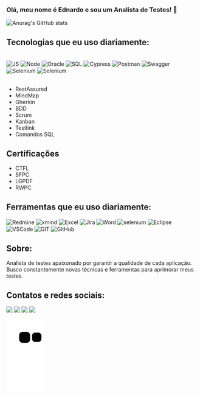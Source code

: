 ### Olá, meu nome é Ednardo e sou um Analista de Testes! 👋</br>

![Anurag's GitHub stats](https://github-readme-stats.vercel.app/api?username=ednardoxavier&show_icons=true&theme=radical)

## Tecnologias que eu uso diariamente:

<div style="display: incline_block"></br>
<img align="center" alt="JS" src=https://img.shields.io/badge/JavaScript-F7DF1E?style=for-the-badge&logo=javascript&logoColor=black />
<img align="center" alt="Node" src=https://img.shields.io/badge/Node.js-43853D?style=for-the-badge&logo=node.js&logoColor=white />
<img align="center" alt="Oracle" src=https://img.shields.io/badge/Oracle-F80000?style=for-the-badge&logo=Oracle&logoColor=white />
<img align="center" alt="SQL" src=https://img.shields.io/badge/MySQL-005C84?style=for-the-badge&logo=mysql&logoColor=white />
<img align="center" alt="Cypress" src=https://img.shields.io/badge/-cypress-%23E5E5E5?style=for-the-badge&logo=cypress&logoColor=058a5e />
<img align="center" alt="Postman" src=https://img.shields.io/badge/Postman-FF6C37?style=for-the-badge&logo=postman&logoColor=white />
<img align="center" alt="Swagger" src=https://img.shields.io/badge/-Swagger-%23Clojure?style=for-the-badge&logo=swagger&logoColor=white />
<img align="center" alt="Selenium" src=https://img.shields.io/badge/mocha.js-323330?style=for-the-badge&logo=mocha&logoColor=Brown>
<img align="center" alt="Selenium" src="https://img.shields.io/badge/-selenium-%43B02A?style=for-the-badge&logo=selenium&logoColor=white">

</div>
</br>

 * RestAssured 
  * MindMap
  * Gherkin
  * BDD
  * Scrum
  * Kanban
  * Testlink
  * Comandos SQL
  
## Certificações
  * CTFL
  * SFPC
  * LGPDF
  * RWPC

  ## Ferramentas que eu uso diariamente:  
  
  <img align="center" alt="Redmine" src="https://img.shields.io/badge/Redmine-white?style=for-the-badge&logo=redmine&logoColor=black">
  <img align="center" alt="xmind" src="https://img.shields.io/badge/Xmind-red?style=for-the-badge&logo=xmind&logoColor=white">
  <img align="center" alt="Excel" src="https://img.shields.io/badge/Microsoft_Excel-217346?style=for-the-badge&logo=microsoft-excel&logoColor=white">
  <img align="center" alt="Jira" src="https://img.shields.io/badge/Jira-0052CC?style=for-the-badge&logo=Jira&logoColor=white">
  <img align="center" alt="Word" src="https://img.shields.io/badge/Microsoft_Word-2B579A?style=for-the-badge&logo=microsoft-word&logoColor=white">
  <img align="center" alt="selenium" src="https://img.shields.io/badge/Selenium%20IDE-verde?style=for-the-badge&logo=seleniumide&logoColor=white">
  <img align="center" alt="Eclipse" src="https://img.shields.io/badge/Eclipse-2C2255?style=for-the-badge&logo=eclipse&logoColor=white">
  <img align="center" alt="VSCode" src="https://img.shields.io/badge/Visual_Studio_Code-0078D4?style=for-the-badge&logo=visual%20studio%20code&logoColor=white">
  <img align="center" alt="GIT" src="https://img.shields.io/badge/GIT-E44C30?style=for-the-badge&logo=git&logoColor=white">
  <img align="center" alt="GitHub" src="https://img.shields.io/badge/github-%23121011.svg?style=for-the-badge&logo=github&logoColor=white">  
  
  
</div>

## Sobre:

Analista de testes apaixonado por garantir a qualidade de cada aplicação. Busco constantemente novas técnicas e ferramentas para aprimorar meus testes.

## Contatos e redes sociais: 
<div>
  <a href="https://www.linkedin.com/in/ednardo-xavier-228279179/" target="_blank"><img src="https://img.shields.io/badge/-LinkedIn-%230077B5?style=for-the-badge&logo=linkedin&logoColor=white" target="_blank"></a> 
  <a href = "mailto:ednardo.xavier1@gmail.com"><img src="https://img.shields.io/badge/-Gmail-%23333?style=for-the-badge&logo=gmail&logoColor=white" target="_blank"></a>
  <a href="https://t.me/Nardo_Xavier" target="_blank"><img src="https://img.shields.io/badge/Telegram-2CA5E0?style=for-the-badge&logo=telegram&logoColor=white" target="_blank"></a>
  <a href="https://api.whatsapp.com/send?phone=5561998385738" target="_blank"><img src="https://img.shields.io/badge/WhatsApp-25D366?style=for-the-badge&logo=whatsapp&logoColor=white" target="_blank"></a>
    
</div>

![snake gif](https://github.com/Carla-Franco/Carla-Franco/blob/output/github-contribution-grid-snake.svg)
